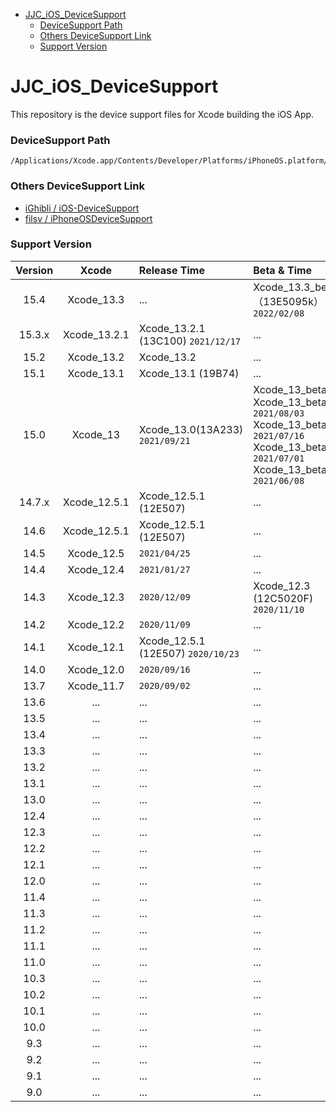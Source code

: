 - [JJC_iOS_DeviceSupport](#JJC_iOS_DeviceSupport)
  - [DeviceSupport Path](#DeviceSupport-Path)
  - [Others DeviceSupport Link](#Others-DeviceSupport-Link)
  - [Support Version](#Support-Version)



# JJC_iOS_DeviceSupport
This repository is the device support files for Xcode building the iOS App.


### DeviceSupport Path

```
/Applications/Xcode.app/Contents/Developer/Platforms/iPhoneOS.platform/DeviceSupport
```

### Others DeviceSupport Link

- [iGhibli / iOS-DeviceSupport](https://github.com/iGhibli/iOS-DeviceSupport)
- [filsv / iPhoneOSDeviceSupport](https://github.com/filsv/iPhoneOSDeviceSupport)

### Support Version

| Version | Xcode | Release Time | Beta & Time |
| :----: | :----: | :---- | :---- |
| 15.4 | Xcode_13.3 | ... | Xcode_13.3_beta2（13E5095k） `2022/02/08` |
| 15.3.x | Xcode_13.2.1 | Xcode_13.2.1 (13C100) `2021/12/17` | ... |
| 15.2 | Xcode_13.2 | Xcode_13.2 | ... |
| 15.1 | Xcode_13.1 | Xcode_13.1 (19B74) | ... |
| 15.0 | Xcode_13 | Xcode_13.0(13A233) `2021/09/21` | Xcode_13_beta5<br>Xcode_13_beta4 `2021/08/03`<br>Xcode_13_beta3 `2021/07/16`<br>Xcode_13_beta2 `2021/07/01`<br>Xcode_13_beta `2021/06/08` |
| 14.7.x | Xcode_12.5.1 | Xcode_12.5.1 (12E507) | ... |
| 14.6 | Xcode_12.5.1 | Xcode_12.5.1 (12E507) | ... |
| 14.5 | Xcode_12.5 | `2021/04/25` | ... |
| 14.4 | Xcode_12.4 | `2021/01/27` | ... |
| 14.3 | Xcode_12.3 | `2020/12/09` | Xcode_12.3 (12C5020F) `2020/11/10`|
| 14.2 | Xcode_12.2 | `2020/11/09` | ... |
| 14.1 | Xcode_12.1 | Xcode_12.5.1 (12E507) `2020/10/23` | ... |
| 14.0 | Xcode_12.0 | `2020/09/16` | ... |
| 13.7 | Xcode_11.7 | `2020/09/02` | ... |
| 13.6 | ... | ... | ... |
| 13.5 | ... | ... | ... |
| 13.4 | ... | ... | ... |
| 13.3 | ... | ... | ... |
| 13.2 | ... | ... | ... |
| 13.1 | ... | ... | ... |
| 13.0 | ... | ... | ... |
| 12.4 | ... | ... | ... |
| 12.3 | ... | ... | ... |
| 12.2 | ... | ... | ... |
| 12.1 | ... | ... | ... |
| 12.0 | ... | ... | ... |
| 11.4 | ... | ... | ... |
| 11.3 | ... | ... | ... |
| 11.2 | ... | ... | ... |
| 11.1 | ... | ... | ... |
| 11.0 | ... | ... | ... |
| 10.3 | ... | ... | ... |
| 10.2 | ... | ... | ... |
| 10.1 | ... | ... | ... |
| 10.0 | ... | ... | ... |
| 9.3 | ... | ... | ... |
| 9.2 | ... | ... | ... |
| 9.1 | ... | ... | ... |
| 9.0 | ... | ... | ... |